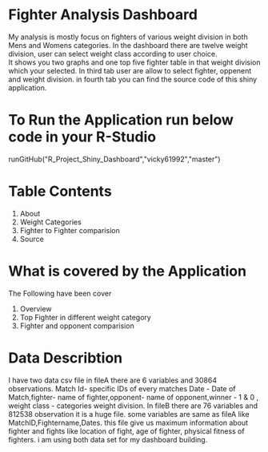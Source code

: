 # Fighter Analysis Dashboard

My analysis is mostly focus on fighters of various weight division in both Mens and Womens categories.
In the dashboard there are twelve weight division, user can select weight class according to user choice.  
It shows you two graphs and one top five fighter table in that weight division which your selected.
In third tab user are allow to select fighter, oppenent and weight division. in fourth tab you can find the source code of this shiny application.

# To Run the Application run below code in your R-Studio
runGitHub("R_Project_Shiny_Dashboard","vicky61992","master")

# Table Contents
1. About
2. Weight Categories
3. Fighter to Fighter comparision
4. Source


# What is covered by the Application
The Following have been cover 
1. Overview
2. Top Fighter in different weight category
3. Fighter and opponent comparision






# Data Describtion 

I have two data csv file in fileA there are 6 variables and 30864 observations. 
 Match Id- specific IDs of every matches 
 Date - Date of Match,fighter- name of fighter,opponent- name of opponent,winner - 1 & 0 , weight class - categories weight division.
 In fileB there are 76 variables and 812538 observation it is a huge file. 
some variables are same as fileA like MatchID,Fightername,Dates. 
this file give us maximum information about fighter and fights like location of fight, age of fighter, physical fitness of fighters.
i am using both data set for my dashboard building.


